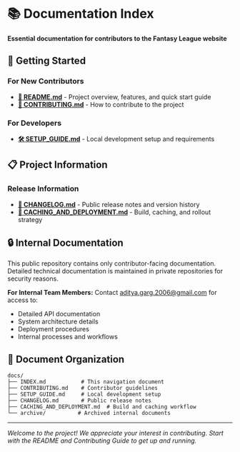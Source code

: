 # 📚 Documentation Index

**Essential documentation for contributors to the Fantasy League website**

## 🎯 Getting Started

### For New Contributors

- **[📄 README.md](../README.md)** - Project overview, features, and quick start guide
- **[🤝 CONTRIBUTING.md](CONTRIBUTING.md)** - How to contribute to the project

### For Developers

- **[🛠️ SETUP_GUIDE.md](SETUP_GUIDE.md)** - Local development setup and requirements

## 📋 Project Information

### Release Information

- **[📝 CHANGELOG.md](CHANGELOG.md)** - Public release notes and version history
- **[🚀 CACHING_AND_DEPLOYMENT.md](CACHING_AND_DEPLOYMENT.md)** - Build, caching, and rollout strategy

## 🔒 Internal Documentation

This public repository contains only contributor-facing documentation. Detailed technical
documentation is maintained in private repositories for security reasons.

**For Internal Team Members:** Contact
[aditya.garg.2006@gmail.com](mailto:aditya.garg.2006@gmail.com) for access to:

- Detailed API documentation
- System architecture details
- Deployment procedures
- Internal processes and workflows

## 📂 Document Organization

```
docs/
├── INDEX.md           # This navigation document
├── CONTRIBUTING.md    # Contributor guidelines
├── SETUP_GUIDE.md     # Local development setup
├── CHANGELOG.md       # Public release notes
├── CACHING_AND_DEPLOYMENT.md  # Build and caching workflow
└── archive/          # Archived internal documents
```

---

_Welcome to the project! We appreciate your interest in contributing. Start with the README and
Contributing Guide to get up and running._
